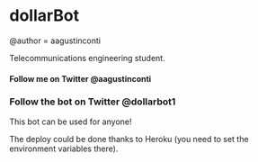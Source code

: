 # dollarBot

@author = aagustinconti

Telecommunications engineering student.

#### Follow me on Twitter @aagustinconti ###
### Follow the bot on Twitter @dollarbot1 ###

This bot can be used for anyone!

The deploy could be done thanks to Heroku (you need to set the environment variables there).
